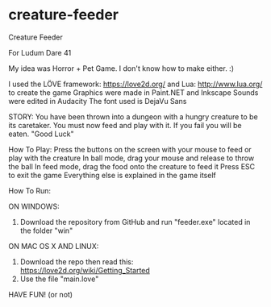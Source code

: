# creature-feeder
Creature Feeder

For Ludum Dare 41

My idea was Horror + Pet Game. I don't know how to make either. :)

I used the LÖVE framework: https://love2d.org/ and Lua: http://www.lua.org/ to create the game
Graphics were made in Paint.NET and Inkscape
Sounds were edited in Audacity
The font used is DejaVu Sans

STORY:
You have been thrown into a dungeon with a hungry creature to be its caretaker.
You must now feed and play with it.
If you fail you will be eaten.
"Good Luck"

How To Play:
Press the buttons on the screen with your mouse to feed or play with the creature
In ball mode, drag your mouse and release to throw the ball
In feed mode, drag the food onto the creature to feed it
Press ESC to exit the game
Everything else is explained in the game itself

How To Run:

ON WINDOWS:
1. Download the repository from GitHub and run "feeder.exe" located in the folder "win"

ON MAC OS X AND LINUX:
1. Download the repo then read this: https://love2d.org/wiki/Getting_Started
2. Use the file "main.love"

HAVE FUN! (or not)
